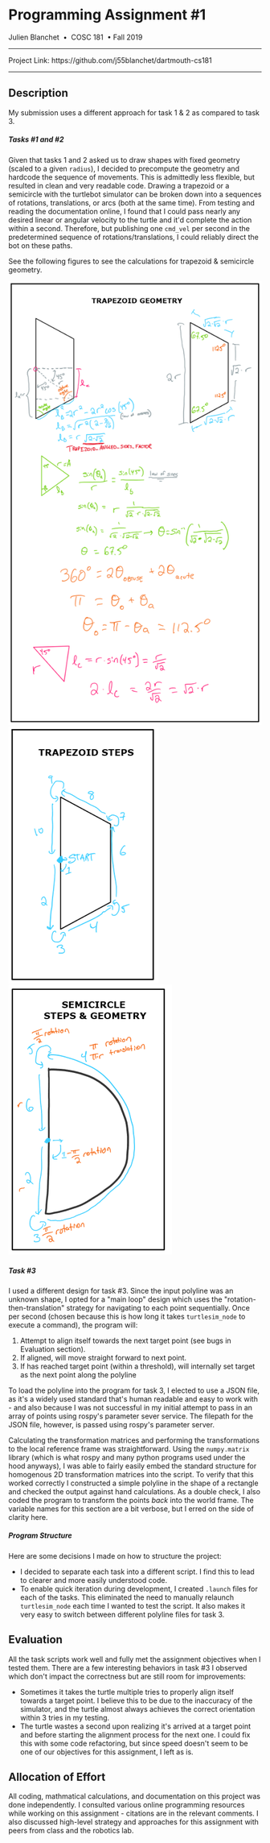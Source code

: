 # Programming Assignment #1
Julien Blanchet &nbsp;&bull;&nbsp; COSC 181  &nbsp;&bull;&nbsp;Fall 2019  

<hr>
Project Link: https://github.com/j55blanchet/dartmouth-cs181
<hr>

## Description

My submission uses a different approach for task 1 & 2 as compared to task 3.

##### Tasks #1 and #2
Given that tasks 1 and 2 asked us to draw shapes with fixed geometry (scaled to a given `radius`), I decided to precompute the geometry and hardcode the sequence of movements. This is admittedly less flexible, but resulted in clean and very readable code. Drawing a trapezoid or a semicircle with the turtlebot simulator can be broken down into a sequences of rotations, translations, or arcs (both at the same time). From testing and reading the documentation online, I found that I could pass nearly any desired linear or angular velocity to the turtle and it'd complete the action within a second. Therefore, but publishing one `cmd_vel` per second in the predetermined sequence of rotations/translations, I could reliably direct the bot on these paths.

See the following figures to see the calculations for trapezoid & semicircle geometry.

![Trapezoid Geometry Calculations](trapezoid_geometry.PNG)
![Trapezoid Steps](trapezoid_steps.PNG)
![Semicircle Steps & Geometry](semicircle_steps_and_geometry.PNG)

##### Task #3

I used a different design for task #3. Since the input polyline was an unknown shape, I opted for a "main loop" design which uses the "rotation-then-translation" strategy for navigating to each point sequentially. Once per second (chosen because this is how long it takes `turtlesim_node` to execute a command), the program will:
1. Attempt to align itself towards the next target point (see bugs in Evaluation section).
1. If aligned, will move straight forward to next point.
1. If has reached target point (within a threshold), will internally set target as the next point along the polyline

To load the polyline into the program for task 3, I elected to use a JSON file, as it's a widely used standard that's human readable and easy to work with - and also because I was not successful in my initial attempt to pass in an array of points using rospy's parameter sever service. The filepath for the JSON file, however, is passed using rospy's parameter server.

Calculating the transformation matrices and performing the transformations to the local reference frame was straightforward. Using the `numpy.matrix` library (which is what rospy and many python programs used under the hood anyways), I was able to fairly easily embed the standard structure for homogenous 2D transformation matrices into the script. To verify that this worked correctly I constructed a simple polyline in the shape of a rectangle and checked the output against hand calculations. As a double check, I also coded the program to transform the points *back* into the world frame. The variable names for this section are a bit verbose, but I erred on the side of clarity here.

##### Program Structure

Here are some decisions I made on how to structure the project:
* I decided to separate each task into a different script. I find this to lead to clearer and more easily understood code.
* To enable quick iteration during development, I created `.launch` files for each of the tasks. This eliminated the need to manually relaunch `turtlesim_node` each time I wanted to test the script. It also makes it very easy to switch between different polyline files for task 3.

## Evaluation

All the task scripts work well and fully met the assignment objectives when I tested them. There are a few interesting behaviors in task #3 I observed which don't impact the correctness but are still room for improvements: 

* Sometimes it takes the turtle multiple tries to properly align itself towards a target point. I believe this to be due to the inaccuracy of the simulator, and the turtle almost always achieves the correct orientation within 3 tries in my testing.
* The turtle wastes a second upon realizing it's arrived at a target point and before starting the alignment process for the next one. I could fix this with some code refactoring, but since speed doesn't seem to be one of our objectives for this assignment, I left as is.

## Allocation of Effort
All coding, mathmatical calculations, and documentation on this project was done independently. I consulted various online programming resources while working on this assignment - citations are in the relevant comments. I also discussed high-level strategy and approaches for this assignment with peers from class and the robotics lab.



